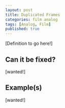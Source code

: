```yaml
---
layout: post
title: Duplicated Frames
categories: film analog
tags: [Analog, Film]
published: true
---
```


[Definition to go here!]

## Can it be fixed?

[wanted!]

## Example(s)

[wanted!]
